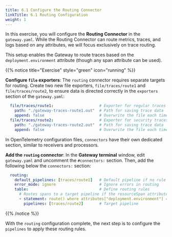 ```yaml
---
title: 6.1 Configure the Routing Connector
linkTitle: 6.1 Routing Configuration
weight: 1
---
```


In this exercise, you will configure the **Routing Connector** in the `gateway.yaml`. While the Routing Connector can route metrics, traces, and logs based on any attributes, we will focus exclusively on trace routing.

This setup enables the Gateway to route traces based on the `deployment.environment` attribute (though any span attribute can be used).

{{% notice title="Exercise" style="green" icon="running" %}}

**Configure `file` exporters**: The `routing` connector requires separate targets for routing. Create two new file exporters, `file/traces/route1` and `file/traces/route2`, to ensure data is directed correctly in the `exporters` section of the `gateway.yaml`:

```yaml
  file/traces/route1:                    # Exporter for regular traces
    path: "./gateway-traces-route1.out"  # Path for saving trace data
    append: false                        # Overwrite the file each time
  file/traces/route2:                    # Exporter for security traces
    path: "./gateway-traces-route2.out"  # Path for saving trace data
    append: false                        # Overwrite the file each time 
```

In OpenTelemetry configuration files, `connectors` have their own dedicated section, similar to receivers and processors.

**Add the `routing` connector**:
In the **Gateway terminal** window, edit `gateway.yaml` and uncomment the `#connectors:` section. Then, add the following below the `connectors:` section:

```yaml
  routing:
    default_pipelines: [traces/route1]   # Default pipeline if no rule matches
    error_mode: ignore                   # Ignore errors in routing
    table:                               # Define routing rules
      # Routes spans to a target pipeline if the resourceSpan attribute matches the rule
      - statement: route() where attributes["deployment.environment"] == "security-applications"
        pipelines: [traces/route2]       # Target pipeline 
```

{{% /notice %}}

With the `routing` configuration complete, the next step is to configure the `pipelines` to apply these routing rules.
